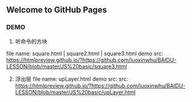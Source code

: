 ## Welcome to GitHub Pages


### DEMO

1. 听命令的方块

file name: square.html | square2.html | square3.html
demo src: https://htmlpreview.github.io/?https://github.com/luoxinwhu/BAIDU-LESSON/blob/master/JS%20basic/square3.html

2. 浮出层
file name: upLayer.html
demo src: src: https://htmlpreview.github.io/?https://github.com/luoxinwhu/BAIDU-LESSON/blob/master/JS%20basic/upLayer.html


